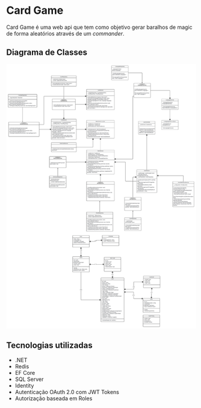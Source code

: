 # Card Game

Card Game é uma web api que tem como objetivo gerar baralhos de magic de forma aleatórios através de um *commander*.

## Diagrama de Classes
![Diagrama de classes](./Documentation/classDiagram.jpeg)

## Tecnologias utilizadas
- .NET
- Redis
- EF Core
- SQL Server
- Identity
- Autenticação OAuth 2.0 com JWT Tokens
- Autorização baseada em Roles

